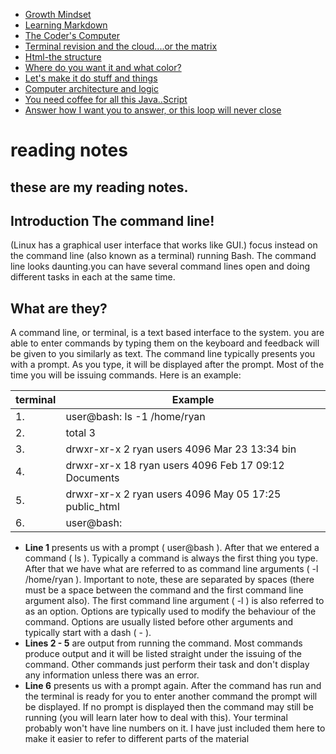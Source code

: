 - [Growth Mindset](https://zenatomsk.github.io/reading-notes/)
- [Learning Markdown](https://zenatomsk.github.io/reading-notes/01-learning-markdown) 
- [The Coder's Computer](https://zenatomsk.github.io/reading-notes/02-the-coders-computer)
- [Terminal revision and the cloud....or the matrix](https://zenatomsk.github.io/reading-notes/03-revisions-and-the-cloud)
- [Html-the structure](https://zenatomsk.github.io/reading-notes/04-structure-with-html)
- [Where do you want it and what color?](https://zenatomsk.github.io/reading-notes/05-design-with-css)
- [Let's make it do stuff and things](https://zenatomsk.github.io/reading-notes/06a-dynamic-with-javascript)
- [Computer architecture and logic](https://zenatomsk.github.io/reading-notes/06b-computer-architecture-and-logic)
- [You need coffee for all this Java..Script](https://zenatomsk.github.io/reading-notes/07-programming-with-js)
- [Answer how I want you to answer, or this loop will never close](https:zenatomsk.github.io/reading-notes/08-operators-and-loops)

# reading notes	
## these are my reading notes.
## Introduction The command line!
(Linux has a graphical user interface that works like GUI.)
focus instead on the command line (also known as a terminal) running Bash.
The command line looks daunting.you can have several command lines open and doing different tasks in each at the same time. 
## What are they?
A command line, or terminal, is a text based interface to the system. you are able to enter commands by typing them on the keyboard
and feedback will be given to you similarly as text.
The command line typically presents you with a prompt. As you type, it will be displayed after the prompt.
Most of the time you will be issuing commands. Here is an example:

| terminal | Example |
| ----- | ----- |
| 1. | user@bash: ls -1 /home/ryan |
| 2. | total 3 |
| 3. | drwxr-xr-x 2 ryan users 4096 Mar 23 13:34 bin |
| 4. | drwxr-xr-x 18 ryan users 4096 Feb 17 09:12 Documents |
| 5. | drwxr-xr-x 2 ryan users 4096 May 05 17:25 public_html |
| 6. | user@bash: |

- **Line 1** presents us with a prompt ( user@bash ). After that we entered a command ( ls ). Typically a command is always the first 
thing you type. After that we have what are referred to as command line arguments ( -l /home/ryan ). Important to note, these are 
separated by spaces (there must be a space between the command and the first command line argument also). The first 
command line argument ( -l ) is also referred to as an option. Options are typically used to modify the behaviour of the command. 
Options are usually listed before other arguments and typically start with a dash ( - ).
- **Lines 2 - 5** are output from running the command. Most commands produce output and it will be listed straight under the issuing 
of the command. Other commands just perform their task and don't display any information unless there was an error.
- **Line 6** presents us with a prompt again. After the command has run and the terminal is ready for you to enter another command 
the prompt will be displayed. If no prompt is displayed then the command may still be running (you will learn later how to deal with 
this).
Your terminal probably won't have line numbers on it. I have just included them here to make it easier to refer to different parts of 
the material
